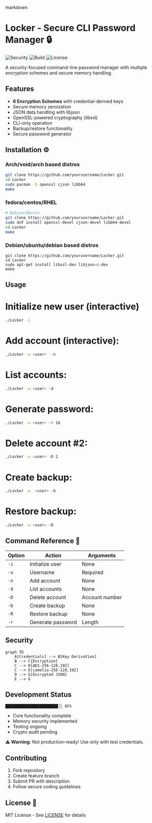 

markdown
# Locker - Secure CLI Password Manager 🔒

![Security](https://img.shields.io/badge/Security-Level_3_Critical-red)
![Build](https://img.shields.io/badge/Build-In_Development-yellow)
![License](https://img.shields.io/badge/License-MIT-green)

A security-focused command-line password manager with multiple encryption schemes and secure memory handling.

## Features 
- **6 Encryption Schemes** with credential-derived keys
- Secure memory zeroization 
- JSON data handling with libjson
- OpenSSL-powered cryptography (libssl)
- CLI-only operation 
- Backup/restore functionality
- Secure password generator

## Installation ⚙️

### Arch/void/arch based distros
```bash
git clone https://github.com/yourusername/Locker.git
cd Locker
sudo pacman -S openssl cjson libb64
make
```
### fedora/centos/RHEL
```bash
# Debian/Ubuntu
git clone https://github.com/yourusername/Locker.git
sudo dnf install openssl-devel cjson-devel libb64-devel
cd Locker
make
```
### Debian/ubuntu/debian based distros
```
git clone https://github.com/yourusername/Locker.git
cd Locker
sudo apt-get install libssl-dev libjson-c-dev   
make
```

## Usage 


# Initialize new user (interactive)
```bash
./Locker -i
```

# Add account (interactive):
```bash
./Locker -u <user>  -n
```
# List accounts:
```bash
./Locker -u <user> -d
```
# Generate password:
```bash
./Locker -u <user> -r 16
```
# Delete account #2:
```bash
./Locker -u <user> -D 2
```
# Create backup:
```bash
./Locker -u  <user> -b
```
# Restore backup:
```bash
./Locker -u <user> -R
```

## Command Reference 📖
| Option | Action                  | Arguments       |
|--------|-------------------------|-----------------|
| `-i`   | Initialize user         | None            |
| `-u`   | Username                | Required        |
| `-n`   | Add account             | None            |
| `-d`   | List accounts           | None            |
| `-D`   | Delete account          | Account number  |
| `-b`   | Create backup           | None            |
| `-R`   | Restore backup          | None            |
| `-r`   | Generate password       | Length          |

## Security 
```mermaid
graph TD
    A[Credentials] --> B[Key Derivation]
    B --> C{Encryption}
    C --> D[AES-256-128,192]
    C --> E[camelia-256-128,192]
    D --> G[Encrypted JSON]
    E --> G  
```

## Development Status 
```plaintext
███████████████████████░░ 85%
```

- Core functionality complete
- Memory security implemented
- Testing ongoing
- Crypto audit pending

⚠️ **Warning**: Not production-ready! Use only with test credentials.

## Contributing 
1. Fork repository
2. Create feature branch
3. Submit PR with description
4. Follow secure coding guidelines

## License 📄
MIT License - See [LICENSE](LICENSE) for details


